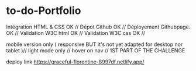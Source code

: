 # to-do-Portfolio


Intégration HTML & CSS OK // 
Dépot Github OK // 
Déployement Githubpage. OK // 
Validation W3C html OK // 
Validation W3C css OK //

mobile version only ( responsive BUT it's not yet adapted for desktop nor tablet )// 
light mode only // 
hover on nav // 
1ST PART OF THE CHALLENGE

deploy link
https://graceful-florentine-8997df.netlify.app/
